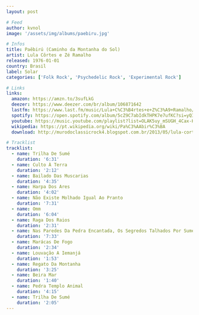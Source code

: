 ```yaml
---
layout: post

# Feed
author: kvnol
image: '/assets/img/albums/paebiru.jpg'

# Infos
title: Paêbirú (Caminho da Montanha do Sol)
artist: Lula Côrtes e Zé Ramalho
released: 1976-01-01
country: Brasil
label: Solar
categories: ['Folk Rock', 'Psychedelic Rock', 'Experimental Rock']

# Links
links:
  amazon: https://amzn.to/3sufLkG
  deezer: https://www.deezer.com/br/album/106871642
  lastfm: https://www.last.fm/music/Lula+C%C3%B4rtes+e+Z%C3%A9+Ramalho/Pa%C3%AAbir%C3%BA
  spotify: https://open.spotify.com/album/5cZ9C7abIdkTHPK7e7ufKC?si=yQIwiY5KSRSvrLVNKkKC3A
  youtube: https://music.youtube.com/playlist?list=OLAK5uy_mSUGH_4Cax-HQellrLQxnEVCeJLM6gZO4
  wikipedia: https://pt.wikipedia.org/wiki/Pa%C3%AAbir%C3%BA
  download: http://murodoclassicrock4.blogspot.com.br/2013/05/lula-cortes-ze-ramalho-paebiru-1975.html

# Tracklist
tracklist:
  - name: Trilha De Sumé
    duration: '6:31'
  - name: Culto À Terra
    duration: '2:12'
  - name: Bailado Das Muscarias
    duration: '4:35'
  - name: Harpa Dos Ares
    duration: '4:02'
  - name: Não Existe Molhado Igual Ao Pranto
    duration: '7:31'
  - name: Omm
    duration: '6:04'
  - name: Raga Dos Raios
    duration: '2:31'
  - name: Nas Paredes Da Pedra Encantada, Os Segredos Talhados Por Sumé
    duration: '7:33'
  - name: Marácas De Fogo
    duration: '2:34'
  - name: Louvação A Iemanjá
    duration: '1:53'
  - name: Regato Da Montanha
    duration: '3:25'
  - name: Beira Mar
    duration: '1:40'
  - name: Pedra Templo Animal
    duration: '4:15'
  - name: Trilha De Sumé
    duration: '2:05'
---
```

